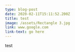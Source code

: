 ```yaml
---
type: blog-post
date: 2020-02-11T15:11:52.200Z
title: test
image: /assets/Rectangle 3.jpg
link: www.google.com
link-text: go here
---
```

test
